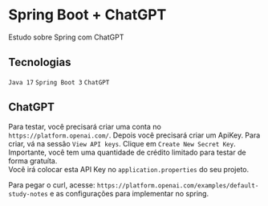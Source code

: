 # Spring Boot + ChatGPT

Estudo sobre Spring com ChatGPT 

## Tecnologias
`Java 17` 
`Spring Boot 3`
`ChatGPT`

## ChatGPT

Para testar, você precisará criar uma conta no `https://platform.openai.com/`.
Depois você precisará criar um ApiKey. Para criar, vá na sessão `View API keys`. Clique em `Create New Secret Key`.<br> 
Importante, você tem uma quantidade de crédito limitado para testar de forma gratuíta.<br>
Você irá colocar esta API Key no `application.properties` do seu projeto.

Para pegar o curl, acesse: `https://platform.openai.com/examples/default-study-notes` e as configurações para implementar no spring.

